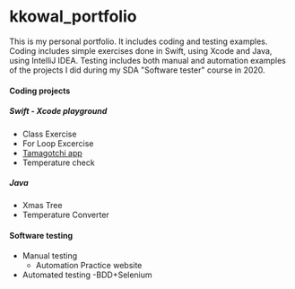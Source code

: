 # kkowal_portfolio
<!--## sub heading-->
 This is my personal portfolio. It includes coding and testing examples. Coding includes simple exercises done in Swift, using Xcode and Java, using IntelliJ IDEA. Testing includes both manual and automation  examples of the projects I did during my SDA "Software tester" course in 2020.
 
 #### Coding projects
 
 ##### Swift - Xcode playground
 - Class Exercise
 - For Loop Excercise
 - [Tamagotchi app](https://github.com/kkowalRepository/kkowal_portfolio/blob/master/Xcode%20playground/tamagotchi.md)
 - Temperature check
 ##### Java
 - Xmas Tree
 - Temperature Converter
 
 #### Software testing
 - Manual testing
   - Automation Practice website
 - Automated testing
   -BDD+Selenium
 


